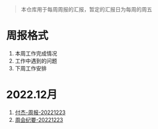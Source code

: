 > 本仓库用于每周周报的汇报，暂定的汇报日为每周的周五

# 周报格式
1. 本周工作完成情况
2. 工作中遇到的问题
3. 下周工作安排

# 2022.12月
1. [付杰-周报-20221223](fujie-report-20221223.md)
2. [周会纪要-20221223](report-notes-20221223.md)

